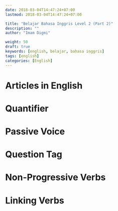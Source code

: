 ```yaml
---
date: 2018-03-04T14:47:24+07:00
lastmod: 2018-03-04T14:47:24+07:00

title: "Belajar Bahasa Inggris Level 2 (Part 2)"
description: ""
author: "Imam Digmi"

weight: 50
draft: true
keywords: [english, belajar, bahasa inggris]
tags: [english]
categories: [English]
---
```


# Articles in English
# Quantifier
# Passive Voice
# Question Tag
# Non-Progressive Verbs
# Linking Verbs